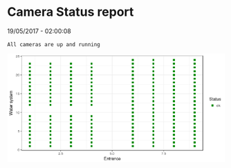 Camera Status report
================
19/05/2017 - 02:00:08

    All cameras are up and running

![](camreport_files/figure-markdown_github/unnamed-chunk-2-1.png)
